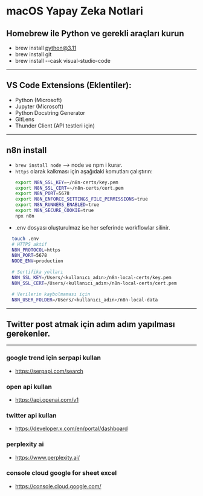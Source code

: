 # macOS Yapay Zeka Notlari

## Homebrew ile Python ve gerekli araçları kurun
* brew install python@3.11
* brew install git
* brew install --cask visual-studio-code

----
## VS Code Extensions (Eklentiler):
- Python (Microsoft)
- Jupyter (Microsoft)
- Python Docstring Generator
- GitLens
- Thunder Client (API testleri için)

----
## n8n install
* `brew install node` --> node ve npm i kurar.
* `https` olarak kalkması için aşağıdaki komutları çalıştırın:
  ```bash
  export N8N_SSL_KEY=~/n8n-certs/key.pem
  export N8N_SSL_CERT=~/n8n-certs/cert.pem
  export N8N_PORT=5678
  export N8N_ENFORCE_SETTINGS_FILE_PERMISSIONS=true
  export N8N_RUNNERS_ENABLED=true
  export N8N_SECURE_COOKIE=true
  npx n8n
  ```
* .env dosyası oluşturulmaz ise her seferinde workflowlar silinir.
```bash
  touch .env
  # HTTPS aktif
  N8N_PROTOCOL=https
  N8N_PORT=5678
  NODE_ENV=production

  # Sertifika yolları
  N8N_SSL_KEY=/Users/<kullanıcı_adın>/n8n-local-certs/key.pem
  N8N_SSL_CERT=/Users/<kullanıcı_adın>/n8n-local-certs/cert.pem

  # Verilerin kaybolmaması için
  N8N_USER_FOLDER=/Users/<kullanıcı_adın>/n8n-local-data
 ```
---
## Twitter post atmak için adım adım yapılması gerekenler.
---
### google trend için serpapi kullan

* https://serpapi.com/search

### open api kullan 

* https://api.openai.com/v1 

### twitter api kullan 
* https://developer.x.com/en/portal/dashboard

### perplexity ai
* https://www.perplexity.ai/

### console cloud google for sheet excel
* https://console.cloud.google.com/